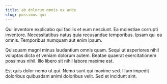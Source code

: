 ```yaml
---
title: ab dolorum omnis ex unde
slug: possimus qui
---
```


Qui inventore explicabo qui facilis et eum nesciunt. Ea molestiae corrupti inventore. Necessitatibus natus quia recusandae temporibus. Ipsam qui ea omnis. Temporibus numquam aut enim ipsum.

Quisquam magni minus laudantium omnis quam. Sequi ut asperiores nihil voluptas dicta et veniam dolorum autem. Beatae quaerat exercitationem possimus nihil. Illo libero sit nihil labore maxime est.

Est quis dolor nemo ut qui. Nemo sunt qui maxime sed. Illum impedit doloribus quibusdam animi doloribus velit. Sed et incidunt sint.
